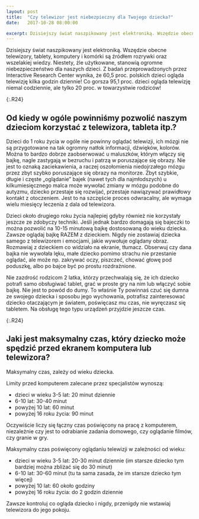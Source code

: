 ```yaml
---
layout: post
title:  "Czy telewizor jest niebezpieczny dla Twojego dziecka?"
date:   2017-10-28 08:00:00

excerpt: Dzisiejszy świat naszpikowany jest elektroniką. Wszędzie obecne telewizory, tablety, komputery i komórki są źródłem rozrywki oraz wszelakiej wiedzy. Niestety, źle użytkowane, stanowią ogromne niebezpieczeństwo dla naszych dzieci.
---
```


Dzisiejszy świat naszpikowany jest elektroniką. Wszędzie obecne telewizory, tablety, komputery i komórki są źródłem rozrywki oraz wszelakiej wiedzy. Niestety, źle użytkowane, stanowią ogromne niebezpieczeństwo dla naszych dzieci.
Z badań przeprowadzonych przez Interactive Research Center wynika, że 60,5 proc. polskich dzieci ogląda telewizję kilka godzin dziennie! Co gorsza 95,1 proc. dzieci ogląda telewizję niemal codziennie, ale tylko 20 proc. w towarzystwie rodziców!

{:.R24}
## Od kiedy w ogóle powinniśmy pozwolić naszym dzieciom korzystać z telewizora, tableta itp.?

Dzieci do 1 roku życia w ogóle nie powinny oglądać telewizji, ich mózgi nie są przygotowane na tak ogromny natłok informacji, dźwięków, kolorów. Można to bardzo dobrze zaobserwować u maluszków, którym włączy się bajkę, nagle zastygają w bezruchu i patrzą w poruszające się obrazy. Nie jest to oznaką zaciekawienia, a raczej oszołomienia niedojrzałego mózgu przez zbyt szybko poruszające się obrazy na monitorze. Zbyt szybkie, długie i częste „oglądanie” bajek (nawet tych dla najmłodszych) u kilkumiesięcznego malca może wywołać zmiany w mózgu podobne do autyzmu, dziecko przestaje się rozwijać, przestaje nawiązywać prawidłowy kontakt z otoczeniem. Jest to na szczęście proces odwracalny, ale wymaga wielu miesięcy leczenia z dala od telewizora.

Dzieci około drugiego roku życia najlepiej gdyby również nie korzystały jeszcze ze zdobyczy techniki. Jeśli jednak bardzo domagają się bajeczki to można pozwolić na 10-15 minutową bajkę dostosowaną do wieku dziecka. Zawsze oglądaj bajkę RAZEM z dzieckiem. Nigdy nie zostawiaj dziecka samego z telewizorem i emocjami, jakie wywołuje oglądany obraz. Rozmawiaj z dzieckiem co widziało na ekranie, tłumacz. Obserwuj czy dana bajka nie wywołała lęku, małe dziecko pomimo strachu nie przestanie oglądać, ale może np. zakrywać oczy, piszczeć, chować głowę pod poduszkę, albo po bajce być po prostu rozdrażnione.

Nie zazdrość rodzicom 2 latka, którzy przechwalają się, że ich dziecko potrafi samo obsługiwać tablet, grać w proste gry na nim lub włączyć sobie bajkę. Nie jest to powód do dumy. To właśnie Ty powinnaś czuć się dumna ze swojego dziecka i sposobu jego wychowania, potrafisz zainteresować dziecko otaczającym je światem, poświęcasz mu czas, nie wyręczasz się tabletem. Na obsługę tego typu urządzeń przyjdzie jeszcze czas. 

{:.R24}
## Jaki jest maksymalny czas, który dziecko może spędzić przed ekranem komputera lub telewizora?

Maksymalny czas, zależy od wieku dziecka. 

Limity przed komputerem zalecane przez specjalistów wynoszą:
* dzieci w wieku 3-5 lat: 20 minut dziennie
* 6-10 lat: 30-40 minut
* powyżej 10 lat: 60 minut
* powyżej 16 roku życia: 90 minut

Oczywiście liczy się łączny czas poświęcony na pracę z komputerem, niezależnie czy jest to odrabianie zadania domowego, czy oglądanie filmów, czy granie w gry.

Maksymalny czas poświęcony oglądaniu telewizji w zależności od wieku:
* dzieci w wieku 3-5 lat: 20-30 minut dziennie (im starsze dziecko tym bardziej można zbliżać się do 30 minut)
* 6-10 lat: 30-60 minut (tu ta sama zasada, że im starsze dziecko tym więcej)
* powyżej 10 lat: 60 około godziny
* powyżej 16 roku życia: do 2 godzin dziennie

Zawsze kontroluj co ogląda dziecko i nigdy, przenigdy nie wstawiaj telewizora do jego pokoju.


